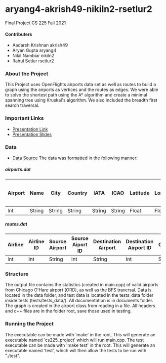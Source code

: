 # aryang4-akrish49-nikiln2-rsetlur2

Final Project CS 225 Fall 2021

#### Contributers

* Aadarsh Krishnan akrish49
* Aryan Gupta aryang4
* Nikil Nambiar nikiln2
* Rahul Setlur rsetlur2

### About the Project

This Project uses OpenFlights airports data set as well as routes to build a graph using the airports as vertices and the routes as edges. We were able to solve the shortest path using the A* algorithm and create a minimal spanning tree using Kruskal's algorithm. We also included the breadth first search traversal. 

### Important Links
* [Presentation Link](https://youtu.be/7yFfYb4Aq78)
* [Presentation Slides](https://docs.google.com/presentation/d/1y-j1duEPX8_8OU0EjAWA1oZF-ugl7xV6LuU20jqHfA8/edit?usp=sharing)

### Data
* [Data Source](https://openflights.org/data.html)
The data was formatted in the following manner:

##### airports.dat

Airport | Name | City | Country | IATA | ICAO | Latitude | Longitude | Altitude | Timezone | DST | Tz database time zone | Type | Source 
--------|--------|--------|--------|--------|--------|--------|--------|--------|--------|--------|--------|--------|--------|
Int | String | String | String | String | String | Float | Float | Int | Int | String | String | String | String | 

##### routes.dat

Airline | Airline ID | Source Airport | Source Aiport ID | Destination Airport | Destination Airport ID | Codeshare | Stops | Equipment
--------|--------|--------|--------|--------|--------|--------|--------|--------|
Int | Int | String | Int | String | Int | String | Int | String |

### Structure

The output file contains the statistics (created in main.cpp) of valid airports from Chicago O'Hare airport (ORD), as well as the BFS traversal.
Data is located in the data folder, and test data is located in the tests_data folder inside tests (tests/tests_data/).
All documentation is in documents folder.
The graph is created in the airport class from reading in a file.
All headers and c++ files are in the folder root, save those used in testing.

### Running the Project

The executable can be made with 'make' in the root.
This will generate an executable named 'cs225_project' which will run main.cpp.
The test executable can be made with 'make test' in the root.
This will generate an executable named 'test', which will then allow the tests to be run with "./test".
